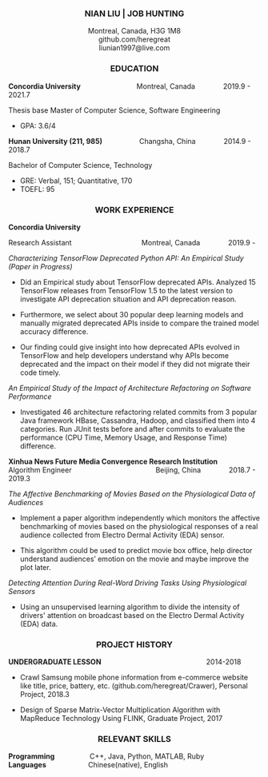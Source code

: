 ### **<center>NIAN LIU | JOB HUNTING</center>**
<center>Montreal, Canada, H3G 1M8  </center>  
<center>github.com/heregreat  </center>  
<center>liunian1997@live.com  </center>  


### **<center>EDUCATION</center>**
		
**Concordia University**&#8195;&#8195;&#8195;&#8195;&#8195;&#8195;&#8195;&#8195;Montreal, Canada&#8195;&#8195;&#8195;&#8195;2019.9 - 2021.7

Thesis base Master of Computer Science, Software Engineering

- GPA: 3.6/4

**Hunan University (211, 985)**&#8195;&#8195;&#8195;&#8195;&#8195;
Changsha, China&#8195;&#8195;&#8195;&#8195;2014.9 - 2018.7

Bachelor of Computer Science, Technology	

- GRE: Verbal, 151; Quantitative, 170
- TOEFL: 95


### **<center>WORK EXPERIENCE</center>**
**Concordia University**

Research Assistant&#8195;&#8195;&#8195;&#8195;&#8195;&#8195;&#8195;&#8195;&#8195;&#8195;Montreal, Canada&#8195;&#8195;&#8195;&#8195;2019.9 -       

*Characterizing TensorFlow Deprecated Python API: An Empirical Study (Paper in Progress)*

- Did an Empirical study about TensorFlow deprecated APIs. Analyzed 15 TensorFlow releases from TensorFlow 1.5 to the latest version to investigate API deprecation situation and API deprecation reason. 

- Furthermore, we select about 30 popular deep learning models and manually migrated deprecated APIs inside to compare the trained model accuracy difference.

- Our finding could give insight into how deprecated APIs evolved in TensorFlow and help developers understand why APIs become deprecated and the impact on their model if they did not migrate their code timely.

*An Empirical Study of the Impact of Architecture Refactoring on Software Performance*

- Investigated 46 architecture refactoring related commits from 3 popular Java framework HBase, Cassandra, Hadoop, and classified them into 4 categories. Run JUnit tests before and after commits to evaluate the performance (CPU Time, Memory Usage, and Response Time) difference.


**Xinhua News Future Media Convergence Research Institution**     
Algorithm Engineer&#8195;&#8195;&#8195;&#8195;&#8195;&#8195;&#8195;&#8195;&#8195;&#8195;&#8195;&#8195;Beijing, China&#8195;&#8195;&#8195;&#8195;2018.7 - 2019.3


*The Affective Benchmarking of Movies Based on the Physiological Data of Audiences*

- Implement a paper algorithm independently which monitors the affective benchmarking of movies based on the physiological responses of a real audience collected from Electro Dermal Activity (EDA) sensor.

- This algorithm could be used to predict movie box office, help director understand audiences’ emotion on the movie and maybe improve the plot later.



*Detecting Attention During Real-Word Driving Tasks Using Physiological Sensors* 	

- Using an unsupervised learning algorithm to divide the intensity of drivers' attention on broadcast based on the Electro Dermal Activity (EDA) data. 



### **<center>PROJECT HISTORY</center>**

**UNDERGRADUATE LESSON**&#8195;&#8195;&#8195;&#8195;&#8195;&#8195;&#8195;&#8195;&#8195;&#8195;&#8195;&#8195;&#8195;&#8195;&#8195;2014-2018

 - Crawl Samsung mobile phone information from e-commerce website like title, price, battery, etc. (github.com/heregreat/Crawer), 			Personal Project, 2018.3

- Design of Sparse Matrix-Vector Multiplication Algorithm with MapReduce Technology Using FLINK, 			Graduate Project, 2017


### **<center>RELEVANT SKILLS</center>**

**Programming**&#8195;&#8195;&#8195;&#8195;&#8195;C++, Java, Python, MATLAB, Ruby  
**Languages**&#8195;&#8195;&#8195;&#8195;&#8195;&#8195;Chinese(native), English
